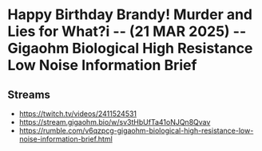 # Happy Birthday Brandy! Murder and Lies for What?i -- (21 MAR 2025) -- Gigaohm Biological High Resistance Low Noise Information Brief

## Streams
- https://twitch.tv/videos/2411524531
- https://stream.gigaohm.bio/w/sv3tHbUfTa41oNJQn8Qvav
- https://rumble.com/v6qzpcg-gigaohm-biological-high-resistance-low-noise-information-brief.html


